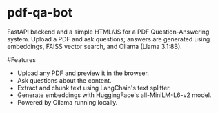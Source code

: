 # pdf-qa-bot
FastAPI backend and a simple HTML/JS for a PDF Question-Answering system. Upload a PDF and ask questions; answers are generated using embeddings, FAISS vector search, and Ollama (Llama 3.1:8B).

#Features
- Upload any PDF and preview it in the browser.
- Ask questions about the content.
- Extract and chunk text using LangChain's text splitter.
- Generate embeddings with HuggingFace's all-MiniLM-L6-v2 model.
- Powered by Ollama running locally.
  
